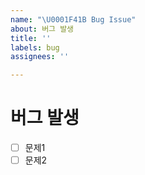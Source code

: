 ```yaml
---
name: "\U0001F41B Bug Issue"
about: 버그 발생
title: ''
labels: bug
assignees: ''

---
```


# 버그 발생
- [ ] 문제1
- [ ] 문제2
